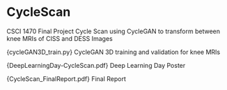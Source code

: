 # CycleScan

CSCI 1470 Final Project Cycle Scan using CycleGAN to transform between knee MRIs of CISS and DESS Images

{cycleGAN3D_train.py} CycleGAN 3D training and validation for knee MRIs

{DeepLearningDay-CycleScan.pdf} Deep Learning Day Poster

{CycleScan_FinalReport.pdf} Final Report
